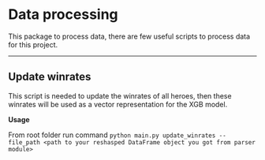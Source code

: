 # Data processing
This package to process data, there are few useful scripts to process data for this project. 

---

## Update winrates
This script is needed to update the winrates of all heroes, then these winrates will be used as a vector representation for the XGB model.

**Usage**


From root folder run command `python main.py update_winrates --file_path <path to your reshasped DataFrame object you got from parser module>`
